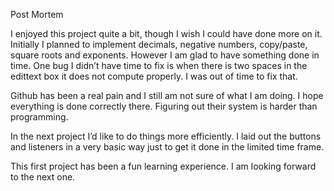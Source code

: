 Post Mortem

I enjoyed this project quite a bit, though I wish I could have done more on it. Initially I planned to implement decimals, negative numbers, copy/paste, square roots and exponents. However I am glad to have something done in time. One bug I didn’t have time to fix is when there is two spaces in the edittext box it does not compute properly. I was out of time to fix that.

Github has been a real pain and I still am not sure of what I am doing. I hope everything is done correctly there. Figuring out their system is harder than programming. 

In the next project I’d like to do things more efficiently. I laid out the buttons and listeners in a very basic way just to get it done in the limited time frame.

This first project has been a fun learning experience. I am looking forward to the next one.
